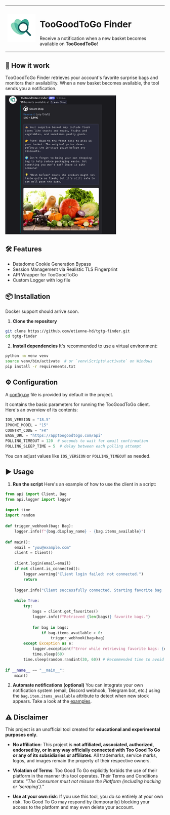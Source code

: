 <table>
<tr>
<td><img src="logo.png" alt="TooGoodToGo Finder Icon" width="150"></td>
<td>

# TooGoodToGo Finder  
Receive a notification when a new basket becomes available on <strong>TooGoodToGo</strong>!

</td>
</tr>
</table>

## 🚀 How it work
TooGoodToGo Finder retrieves your account's favorite surprise bags and monitors their availability.
When a new basket becomes available, the tool sends you a notification.

<img src="example.png" alt="TooGoodToGo Finder Icon" width="350">

## 🛠️ Features
* Datadome Cookie Generation Bypass
* Session Management via Realistic TLS Fingerprint
* API Wrapper for TooGoodToGo
* Custom Logger with log file

## 📦 Installation

Docker support should arrive soon.

1. **Clone the repository**

  ```bash
  git clone https://github.com/etienne-hd/tgtg-finder.git
  cd tgtg-finder
  ```

2. **Install dependencies**
  It's recommended to use a virtual environment:

  ```bash
  python -m venv venv
  source venv/bin/activate  # or `venv\Scripts\activate` on Windows
  pip install -r requirements.txt
  ```

## ⚙️ Configuration

A [config.py](config.py) file is provided by default in the project.

It contains the basic parameters for running the TooGoodToGo client. Here's an overview of its contents:

```python
IOS_VERSION = "18.5"
IPHONE_MODEL = "15"
COUNTRY_CODE = "FR"
BASE_URL = "https://apptoogoodtogo.com/api"
POLLING_TIMEOUT = 120  # seconds to wait for email confirmation
POLLING_SLEEP_TIME = 5  # delay between each polling attempt
```

You can adjust values like `IOS_VERSION` or `POLLING_TIMEOUT` as needed.

## ▶️ Usage

1. **Run the script**
  Here's an example of how to use the client in a script:

  ```python
  from api import Client, Bag
  from api.logger import logger
  
  import time
  import random
  
  def trigger_webhook(bag: Bag):
      logger.info(f"{bag.display_name} - {bag.items_available}")
  
  def main():
      email = "you@example.com"
      client = Client()
  
      client.login(email=email)
      if not client.is_connected():
          logger.warning("Client login failed: not connected.")
          return
      
      logger.info("Client successfully connected. Starting favorite bag     monitoring...")
  
      while True:
          try:
              bags = client.get_favorites()
              logger.info(f"Retrieved {len(bags)} favorite bags.")
  
              for bag in bags:
                  if bag.items_available > 0:
                      trigger_webhook(bag=bag)
          except Exception as e:
              logger.exception(f"Error while retrieving favorite bags: {e}")
              time.sleep(60)
          time.sleep(random.randint(30, 60)) # Recommended time to avoid 403    errors
  
  if __name__ == "__main__":
      main()
  ```

2. **Automate notifications (optional)**
  You can integrate your own notification system (email, Discord webhook, Telegram bot, etc.) using the `bag.item.items_available` attribute to detect when new stock appears.
  Take a look at the [examples](examples/).

## ⚠️ Disclaimer
This project is an unofficial tool created for **educational and experimental purposes only**.

* **No affiliation**: This project is **not affiliated, associated, authorized, endorsed by, or in any way officially connected with Too Good To Go or any of its subsidiaries or affiliates**. All trademarks, service marks, logos, and images remain the property of their respective owners.

* **Violation of Terms**: Too Good To Go explicitly forbids the use of their platform in the manner this tool operates. Their Terms and Conditions state:
  *"The Consumer must not misuse the Platform (including hacking or 'scraping')."*

* **Use at your own risk**: If you use this tool, you do so entirely at your own risk. Too Good To Go may respond by (temporarily) blocking your access to the platform and may even delete your account.

